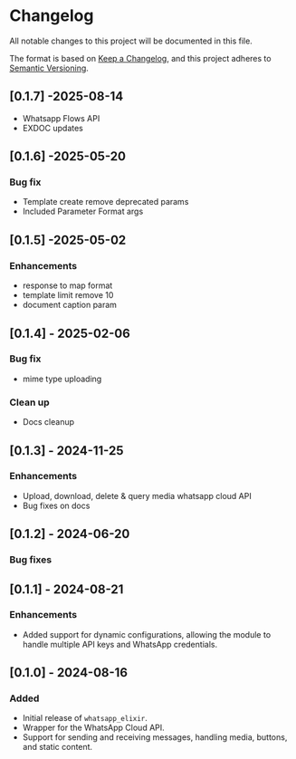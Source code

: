 # Changelog

All notable changes to this project will be documented in this file.

The format is based on [Keep a Changelog](https://keepachangelog.com/en/1.0.0/), and this project adheres to [Semantic Versioning](https://semver.org/spec/v2.0.0.html).

## [0.1.7] -2025-08-14
- Whatsapp Flows API
- EXDOC updates

## [0.1.6] -2025-05-20

### Bug fix
- Template create remove deprecated params
- Included Parameter Format args

## [0.1.5] -2025-05-02

### Enhancements
- response to map format
- template limit remove 10
- document caption param

## [0.1.4] - 2025-02-06
### Bug fix
- mime type uploading
### Clean up
- Docs cleanup

## [0.1.3] - 2024-11-25
### Enhancements
- Upload, download, delete & query media  whatsapp cloud  API
- Bug fixes on docs

## [0.1.2] - 2024-06-20
### Bug fixes

## [0.1.1] - 2024-08-21
### Enhancements
- Added support for dynamic configurations, allowing the module to handle multiple API keys and WhatsApp credentials.


## [0.1.0] - 2024-08-16
### Added
- Initial release of `whatsapp_elixir`.
- Wrapper for the WhatsApp Cloud API.
- Support for sending and receiving messages, handling media, buttons, and static content.




